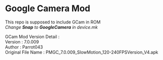 # Google Camera Mod
This repo is supposed to include GCam in ROM<br/><i>Change <b>Snap</b> to <b>GoogleCamera</b> in device.mk</i>

GCam Mod Version Detail :<br/>Version : 7.0.009<br/>Author : Parrot043<br/>Original File Name : PMGC_7.0.009_SlowMotion_120-240FPSVersion_V4.apk
